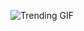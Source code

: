 ![Trending GIF](https://media0.giphy.com/media/v1.Y2lkPThiYjIxNzcyNjhiZ2k3aG9henllaGlzdTFvMmkzMGpua2l1MTJ3MXFtcnVrZjBqZiZlcD12MV9naWZzX3NlYXJjaCZjdD1n/xUPGcEliCc7bETyfO8/giphy.gif)
